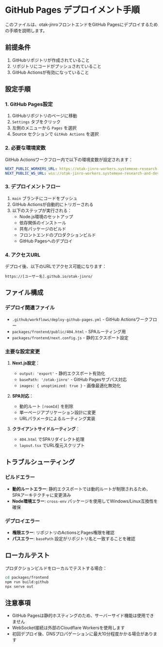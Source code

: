 # GitHub Pages デプロイメント手順

このファイルは、otak-jinroフロントエンドをGitHub Pagesにデプロイするための手順を説明します。

## 前提条件

1. GitHubリポジトリが作成されていること
2. リポジトリにコードがプッシュされていること
3. GitHub Actionsが有効になっていること

## 設定手順

### 1. GitHub Pages設定

1. GitHubリポジトリのページに移動
2. `Settings` タブをクリック
3. 左側のメニューから `Pages` を選択
4. Source セクションで `GitHub Actions` を選択

### 2. 必要な環境変数

GitHub Actionsワークフロー内で以下の環境変数が設定されます：

```yaml
NEXT_PUBLIC_WORKERS_URL: https://otak-jinro-workers.systemexe-research-and-development.workers.dev
NEXT_PUBLIC_WS_URL: wss://otak-jinro-workers.systemexe-research-and-development.workers.dev
```

### 3. デプロイメントフロー

1. `main` ブランチにコードをプッシュ
2. GitHub Actionsが自動的にトリガーされる
3. 以下のステップが実行される：
   - Node.js環境のセットアップ
   - 依存関係のインストール
   - 共有パッケージのビルド
   - フロントエンドのプロダクションビルド
   - GitHub Pagesへのデプロイ

### 4. アクセスURL

デプロイ後、以下のURLでアクセス可能になります：
```
https://[ユーザー名].github.io/otak-jinro/
```

## ファイル構成

### デプロイ関連ファイル

- `.github/workflows/deploy-github-pages.yml` - GitHub Actionsワークフロー
- `packages/frontend/public/404.html` - SPAルーティング用
- `packages/frontend/next.config.js` - 静的エクスポート設定

### 主要な設定変更

1. **Next.js設定**：
   - `output: 'export'` - 静的エクスポート有効化
   - `basePath: '/otak-jinro'` - GitHub Pagesサブパス対応
   - `images: { unoptimized: true }` - 画像最適化無効化

2. **SPA対応**：
   - 動的ルート `[roomId]` を削除
   - 単一ページアプリケーション設計に変更
   - URLパラメータによるルーティング実装

3. **クライアントサイドルーティング**：
   - `404.html` でSPAリダイレクト処理
   - `layout.tsx` でURL復元スクリプト

## トラブルシューティング

### ビルドエラー

- **動的ルートエラー**: 静的エクスポートでは動的ルートが制限されるため、SPAアーキテクチャに変更済み
- **Node環境エラー**: `cross-env` パッケージを使用してWindows/Linux互換性を確保

### デプロイエラー

- **権限エラー**: リポジトリのActionsとPages権限を確認
- **パスエラー**: `basePath` 設定がリポジトリ名と一致することを確認

## ローカルテスト

プロダクションビルドをローカルでテストする場合：

```bash
cd packages/frontend
npm run build:github
npx serve out
```

## 注意事項

- GitHub Pagesは静的ホスティングのため、サーバーサイド機能は使用できません
- WebSocket接続は外部のCloudflare Workersを使用します
- 初回デプロイ後、DNSプロパゲーションに最大10分程度かかる場合があります